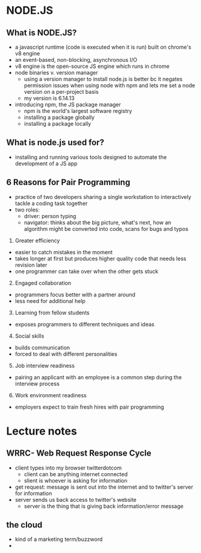 # NODE.JS

## What is NODE.JS?
- a javascript runtime (code is executed when it is run) built on chrome's v8 engine
- an event-based, non-blocking, asynchronous I/O
- v8 engine is the open-source JS engine which runs in chrome
- node binaries v. version manager
  - using a version manager to install node.js is better bc it negates permission issues when using node with npm and lets me set a node version on a per-project basis
  - my version is 6.14.13
- introducing npm, the JS package manager
  - npm is the world's largest software registry
  - installing a package globally
  - installing a package locally

## What is node.js used for?
- installing and running various tools designed to automate the development of a JS app

## 6 Reasons for Pair Programming
- practice of two developers sharing a single workstation to interactively tackle a coding task together
- two roles:
  - driver: person typing
  - navigator: thinks about the big picture, what's next, how an algorithm might be converted into code, scans for bugs and typos
1. Greater efficiency
  - easier to catch mistakes in the moment
  - takes longer at first but produces higher quality code that needs less revision later
  - one programmer can take over when the other gets stuck
2. Engaged collaboration
  - programmers focus better with a partner around
  - less need for additional help
3. Learning from fellow students
  - exposes programmers to different techniques and ideas
4. Social skills
  - builds communication
  - forced to deal with different personalities
5. Job interview readiness
  - pairing an applicant with an employee is a common step during the interview process
6. Work environment readiness
  - employers expect to train fresh hires with pair programming


# Lecture notes

## WRRC- Web Request Response Cycle
- client types into my browser twitterdotcom
  - client can be anything internet connected
  - slient is whoever is asking for information
- get request: message is sent out into the internet and to twitter's server for information
- server sends us back access to twitter's website
  - server is the thing that is giving back information/error message


## the cloud
- kind of a marketing term/buzzword
- 